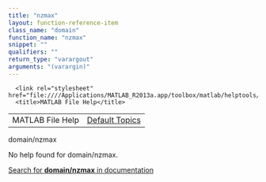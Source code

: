 ```yaml
---
title: "nzmax"
layout: function-reference-item
class_name: "domain"
function_name: "nzmax"
snippet: ""
qualifiers: ""
return_type: "varargout"
arguments: "(varargin)"
---
```


<html>
   <head>
      <meta http-equiv="Content-Type" content="text/html; charset=utf-8">
   
      <link rel="stylesheet" href="file:////Applications/MATLAB_R2013a.app/toolbox/matlab/helptools/private/helpwin.css">
      <title>MATLAB File Help</title>
   </head>
   <body>
      <!--Single-page help-->
      <table border="0" cellspacing="0" width="100%">
         <tr class="subheader">
            <td class="headertitle">MATLAB File Help</td>
            <td class="subheader-right"><a href="matlab:helpwin">Default Topics</a></td>
         </tr>
      </table>
      <div class="title">domain/nzmax</div>
      <!--No help found-->
      <p>No help found for <span class="helptopic">domain/nzmax</span>.
      </p>
      <p><a href="matlab:docsearch('domain/nzmax')">
            Search for <b>domain/nzmax</b> in documentation
            </a></p>
   </body>
</html>
